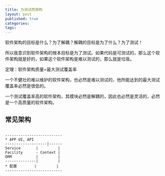 ```yaml
---
title: 为测试而架构
layout: post
published: true
categories: 
tags: 
---
```


软件架构的目标是什么？为了解耦？解耦的目标是为了什么？为了测试！

所以我意识到软件架构的根本目标是为了测试。如果代码是可测试的，那么这个软件架构就是好的，如果这个软件架构是难以测试的，那么就是垃圾。

定理：软件架构质量=最大测试覆盖率

一个不健壮的难以维护的软件架构，也必然是难以测试的，他所能达到的最大测试覆盖率必然是很低的。

一个测试覆盖率高的软件架构，其模块必然是解耦的，因此也必然是灵活的，必然是一个高质量的软件架构。

## 常见架构

```

--------------------------
* APP UI, API 
-------------------|------
Service       |         |
Facility      - Context |
ORM           |         |
--------------|         |
* 配置        |         |
--------------------------

```



